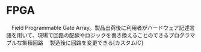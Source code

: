 # FPGA
　Field Programmable Gate Array。製品出荷後に利用者がハードウェア記述言語を用いて、現場で回路の配線やロジックを書き換えることのできるプログラマブルな集積回路
　製造後に回路を変更できる[カスタムIC]
